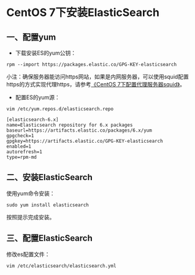 # CentOS 7下安装ElasticSearch

## 一、配置yum

* 下载安装ES的yum公钥：

`rpm --import https://packages.elastic.co/GPG-KEY-elasticsearch`

小注：确保服务器能访问https网站，如果是内网服务器，可以使用squid配置https的方式实现代理https，请参考[《CentOS 7下配置代理服务器squid》](/centos7xia-pei-zhi-dai-li-fu-wu-qi-squid.md)。

* 配置ES的yum源：

`vim /etc/yum.repos.d/elasticsearch.repo`

```
[elasticsearch-6.x]
name=Elasticsearch repository for 6.x packages
baseurl=https://artifacts.elastic.co/packages/6.x/yum
gpgcheck=1
gpgkey=https://artifacts.elastic.co/GPG-KEY-elasticsearch
enabled=1
autorefresh=1
type=rpm-md
```

## 二、安装ElasticSearch

使用yum命令安装：

`sudo yum install elasticsearch`

按照提示完成安装。

## 三、配置ElasticSearch

修改es配置文件：

`vim /etc/elasticsearch/elasticsearch.yml`

